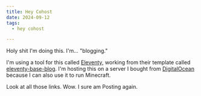 ```yaml
---
title: Hey Cohost
date: 2024-09-12
tags:
  - hey cohost

---
```

Holy shit I'm doing this. I'm... "blogging."

I'm using a tool for this called [Eleventy](https://www.11ty.dev/), working from their template called [eleventy-base-blog](https://github.com/11ty/eleventy-base-blog). I'm hosting this on a server I bought from [DigitalOcean](https://www.digitalocean.com/) because I can also use it to run Minecraft.

Look at all those links. Wow. I sure am Posting again.
